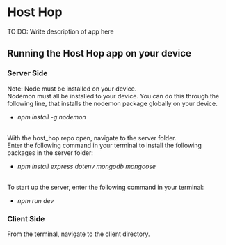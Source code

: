 # Host Hop
TO DO: Write description of app here

## Running the Host Hop app on your device
### Server Side
Note: Node must be installed on your device. \
Nodemon must all be installed to your device. You can do this through the following line, that installs the nodemon package globally on your device.
* _npm install -g nodemon_


\
With the host_hop repo open, navigate to the server folder.\
Enter the following command in your terminal to install the following packages in the server folder:
* _npm install express dotenv mongodb mongoose_


\
To start up the server, enter the following command in your terminal:
* _npm run dev_


### Client Side
From the terminal, navigate to the client directory.